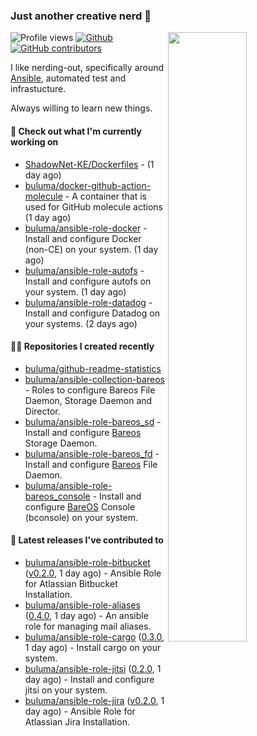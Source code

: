 ### Just another creative nerd 👋


![Profile views](https://gpvc.arturio.dev/buluma) <a href="https://gitstats.me/buluma">
  <img align="right" src="https://github-readme-stats.vercel.app/api?username=buluma&theme=gotham&show_icons=true" width="50%"/>
</a>
[![Github](https://img.shields.io/badge/-buluma-black?style=flat&labelColor=black&logo=github&logoColor=white&include_all_commits=true&count_private=true)](https://gitstats.me/buluma)
[![GitHub contributors](https://img.shields.io/github/contributors/buluma/badges.svg)](https://GitHub.com/buluma/badges/graphs/contributors/)

I like nerding-out, specifically around [Ansible](https://github.com/ansible/ansible), automated test and infrastucture.

Always willing to learn new things.

#### 👷 Check out what I'm currently working on

- [ShadowNet-KE/Dockerfiles](https://github.com/ShadowNet-KE/Dockerfiles) -  (1 day ago)
- [buluma/docker-github-action-molecule](https://github.com/buluma/docker-github-action-molecule) - A container that is used for GitHub molecule actions (1 day ago)
- [buluma/ansible-role-docker](https://github.com/buluma/ansible-role-docker) - Install and configure Docker (non-CE) on your system. (1 day ago)
- [buluma/ansible-role-autofs](https://github.com/buluma/ansible-role-autofs) - Install and configure autofs on your system. (1 day ago)
- [buluma/ansible-role-datadog](https://github.com/buluma/ansible-role-datadog) - Install and configure Datadog on your systems. (2 days ago)

#### 👨‍💻 Repositories I created recently

- [buluma/github-readme-statistics](https://github.com/buluma/github-readme-statistics)
- [buluma/ansible-collection-bareos](https://github.com/buluma/ansible-collection-bareos) - Roles to configure Bareos File Daemon, Storage Daemon and Director.
- [buluma/ansible-role-bareos_sd](https://github.com/buluma/ansible-role-bareos_sd) - Install and configure [Bareos](https://www.bareos.com/) Storage Daemon.
- [buluma/ansible-role-bareos_fd](https://github.com/buluma/ansible-role-bareos_fd) - Install and configure [Bareos](https://www.bareos.com/) File Daemon.
- [buluma/ansible-role-bareos_console](https://github.com/buluma/ansible-role-bareos_console) - Install and configure [BareOS](https://www.bareos.com/) Console (bconsole) on your system.

#### 🚀 Latest releases I've contributed to

- [buluma/ansible-role-bitbucket](https://github.com/buluma/ansible-role-bitbucket) ([v0.2.0](https://github.com/buluma/ansible-role-bitbucket/releases/tag/v0.2.0), 1 day ago) - Ansible Role for Atlassian Bitbucket Installation.
- [buluma/ansible-role-aliases](https://github.com/buluma/ansible-role-aliases) ([0.4.0](https://github.com/buluma/ansible-role-aliases/releases/tag/0.4.0), 1 day ago) - An ansible role for managing mail aliases.
- [buluma/ansible-role-cargo](https://github.com/buluma/ansible-role-cargo) ([0.3.0](https://github.com/buluma/ansible-role-cargo/releases/tag/0.3.0), 1 day ago) - Install cargo on your system.
- [buluma/ansible-role-jitsi](https://github.com/buluma/ansible-role-jitsi) ([0.2.0](https://github.com/buluma/ansible-role-jitsi/releases/tag/0.2.0), 1 day ago) - Install and configure jitsi on your system.
- [buluma/ansible-role-jira](https://github.com/buluma/ansible-role-jira) ([v0.2.0](https://github.com/buluma/ansible-role-jira/releases/tag/v0.2.0), 1 day ago) - Ansible Role for Atlassian Jira Installation.


